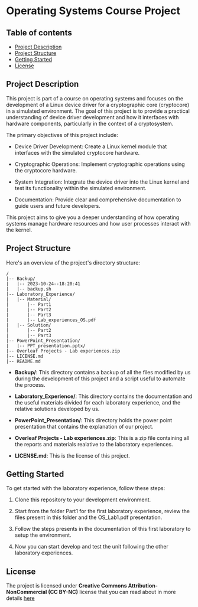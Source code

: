 # Operating Systems Course Project

## Table of contents

- [Project Description](#project-description)
- [Project Structure](#project-structure)
- [Getting Started](#getting-started)
- [License](#license)

## Project Description

This project is part of a course on operating systems and focuses on the development of a Linux device driver for a cryptographic core (cryptocore) in a simulated environment. The goal of this project is to provide a practical understanding of device driver development and how it interfaces with hardware components, particularly in the context of a cryptosystem.

The primary objectives of this project include:

- Device Driver Development: Create a Linux kernel module that interfaces with the simulated cryptocore hardware.

- Cryptographic Operations: Implement cryptographic operations using the cryptocore hardware.

- System Integration: Integrate the device driver into the Linux kernel and test its functionality within the simulated environment.

- Documentation: Provide clear and comprehensive documentation to guide users and future developers.

This project aims to give you a deeper understanding of how operating systems manage hardware resources and how user processes interact with the kernel.

## Project Structure

Here's an overview of the project's directory structure:

```
/ 
|-- Backup/
|   |-- 2023-10-24--18:20:41
|   |-- backup.sh
|-- Laboratory_Experience/
|   |-- Material/
|       |-- Part1
|       |-- Part2
|       |-- Part3
|       |-- Lab_experiences_OS.pdf
|   |-- Solution/
|       |-- Part2
|       |-- Part3
|-- PowerPoint_Presentation/
|   |-- PPT_presentation.pptx/
|-- Overleaf Projects - Lab experiences.zip
|-- LICENSE.md
|-- README.md
```

- **Backup/**: This directory contains a backup of all the files modified by us during the development of this project and a script useful to automate the process.

- **Laboratory_Experience/**: This directory contains the documentation and the useful materials divided for each laboratory experience, and the relative solutions developed by us.

- **PowerPoint_Presentation/**: This directory holds the power point presentation that contains the explanation of our project.

-  **Overleaf Projects - Lab experiences.zip**: This is a zip file containing all the reports and materials realative to the laboratory experiences.

- **LICENSE.md**: This is the license of this project.

## Getting Started

To get started with the laboratory experience, follow these steps:

1. Clone this repository to your development environment.

2. Start from the folder Part1 for the first laboratory experience, review the files present in this folder and the OS_Lab1.pdf presentation.

4. Follow the steps presents in the documentation of this first laboratory to setup the environment.

5. Now you can start develop and test the unit following the other laboratory experiences.

## License

The project is licensed under **Creative Commons Attribution-NonCommercial (CC BY-NC)** license that you can read about in more details [here](LICENSE.md)
